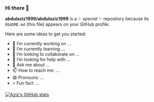 ### Hi there 👋


**abdulaziz1999/abdulaziz1999** is a ✨ _special_ ✨ repository because its `README.md` (this file) appears on your GitHub profile.

Here are some ideas to get you started:

- 🔭 I’m currently working on ...
- 🌱 I’m currently learning ...
- 👯 I’m looking to collaborate on ...
- 🤔 I’m looking for help with ...
- 💬 Ask me about ...
- 📫 How to reach me: ...
- 😄 Pronouns: ...
- ⚡ Fun fact: ...

[![Aziz's GitHub stats](https://github-readme-stats.vercel.app/api?username=abdulaziz1999&count_private=true&show_icons=true)](https://github.com/abdulaziz1999/github-readme-stats)

